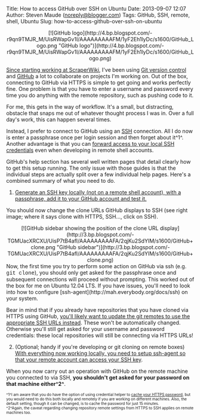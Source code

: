 Title: How to access GitHub over SSH on Ubuntu
Date: 2013-09-07 12:07
Author: Steven Maude (noreply@blogger.com)
Tags: GitHub, SSH, remote, shell, Ubuntu
Slug: how-to-access-github-over-ssh-on-ubuntu

<div class="separator" style="clear: both; text-align: center;">
[![GitHub
logo](http://4.bp.blogspot.com/-r9qn9TMJR_M/UisRWapGv1I/AAAAAAAAAFM/1yF2Eh1lyDc/s1600/GitHub_Logo.png "GitHub logo")](http://4.bp.blogspot.com/-r9qn9TMJR_M/UisRWapGv1I/AAAAAAAAAFM/1yF2Eh1lyDc/s1600/GitHub_Logo.png)

</div>
  
[Since starting working at
ScraperWiki](http://blog.scraperwiki.com/2013/09/02/hi-im-steve/), I've
been using [Git version control](http://git-scm.com/) and
[GitHub](https://github.com/) a lot to collaborate on projects I'm
working on. Out of the box, connecting to GitHub via HTTPS is simple to
get going and works perfectly fine. One problem is that you have to
enter a username and password every time you do anything with the remote
repository, such as pushing code to it.  
  
For me, this gets in the way of workflow. It's a small, but distracting,
obstacle that snaps me out of whatever thought process I was in. Over a
full day's work, this can happen several times.  
  
Instead, I prefer to connect to GitHub using an
[SSH](https://en.wikipedia.org/wiki/Secure_Shell) connection. All I do
now is enter a passphrase once per login session and then forget about
it^1^. Another advantage is that you can [forward access to your local
SSH
credentials](http://www.unixwiz.net/techtips/ssh-agent-forwarding.html)
even when developing in remote shell accounts.  
  
GitHub's help section has several well written pages that detail clearly
how to get this setup running. The only issue with those guides is that
the individual steps are actually split over a few individual help
pages. Here's a combined summary of what you need to do.  
  
1. [Generate an SSH key locally (not on a remote shell account), with a
passphrase, add it to your GitHub account and test
it.](https://help.github.com/articles/generating-ssh-keys)  
  
You should now change the clone URLs GitHub displays to SSH (see right
image; where it says clone with HTTPS, SSH..., click on SSH).  
  

<div class="separator" style="clear: both; text-align: center;">
[![GitHub sidebar showing the position of the clone URL
display](http://3.bp.blogspot.com/-TGMUacXRCXU/UisP7tB4afI/AAAAAAAAAFA/2qjKu2SdYIM/s1600/GitHub+clone.png "GitHub sidebar")](http://3.bp.blogspot.com/-TGMUacXRCXU/UisP7tB4afI/AAAAAAAAAFA/2qjKu2SdYIM/s1600/GitHub+clone.png)

</div>
Now, the first time you try to perform some action on GitHub via ssh
(e.g. <span style="font-family: Courier New, Courier, monospace;">git
clone</span>), you should only get asked for the passphrase once and
subsequent connections will proceed without prompting. This worked out
of the box for me on Ubuntu 12.04 LTS. If you have issues, you'll need
to look into how to configure
[ssh-agent](http://mah.everybody.org/docs/ssh) on your system.  
  
Bear in mind that if you already have repositories that you have cloned
via HTTPS using GitHub, [you'll likely want to update the git remotes to
use the appropriate SSH URLs
instead](https://help.github.com/articles/changing-a-remote-s-url).
These won't be automatically changed. Otherwise you'll still get asked
for your username and password credentials: these local repositories
will still be connecting via HTTPS URLs!  
  
2. (Optional; handy if you're developing or git cloning on remote boxes)
[With everything now working locally, you need to setup ssh-agent so
that your remote account can access your SSH
key](https://help.github.com/articles/using-ssh-agent-forwarding).  
  
When you now carry out an operation with GitHub on the remote machine
you connected to via SSH, **you shouldn't get asked for your password on
that machine either^2^**.  
  
<span style="font-size: x-small;">^1^I am aware that you do have the
option of using credential helper to [cache your HTTPS
password](https://help.github.com/articles/set-up-git#password-caching),
but you would need to do this both locally and remotely if you are
working on different machines. Also, the default setting, though it can
be changed, is to cache the password for just 15 minutes.</span>  
<span style="font-size: x-small;">^2^Again, the caveat regarding
changing repository remote settings from HTTPS to SSH applies on remote
machines too.</span>

</p>

